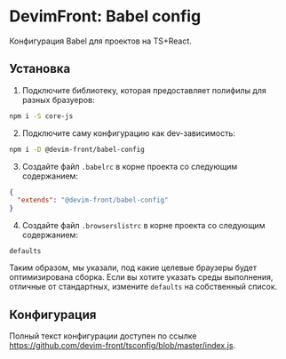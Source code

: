 # DevimFront: Babel config

Конфигурация Babel для проектов на TS+React.

## Установка

1. Подключите библиотеку, которая предоставляет полифилы для разных бразуеров:

```bash
npm i -S core-js
```

2. Подключите саму конфигурацию как dev-зависимость:

```bash
npm i -D @devim-front/babel-config
```

3. Создайте файл `.babelrc` в корне проекта со следующим содержанием:

```json
{
  "extends": "@devim-front/babel-config"
}
```

4. Создайте файл `.browserslistrc` в корне проекта со следующим содержанием:

```
defaults
```

Таким образом, мы указали, под какие целевые браузеры будет оптимизирована сборка. Если вы хотите указать среды выполнения, отличные от стандартных, измените `defaults` на собственный список.

## Конфигурация

Полный текст конфигурации доступен по ссылке <https://github.com/devim-front/tsconfig/blob/master/index.js>.
